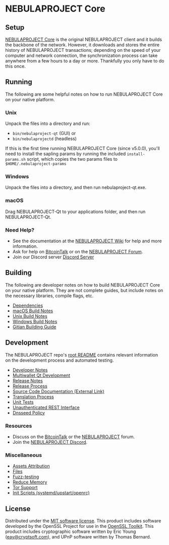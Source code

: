 NEBULAPROJECT Core
=============

Setup
---------------------
[NEBULAPROJECT Core](http://nebulaproject.org/wallet) is the original NEBULAPROJECT client and it builds the backbone of the network. However, it downloads and stores the entire history of NEBULAPROJECT transactions; depending on the speed of your computer and network connection, the synchronization process can take anywhere from a few hours to a day or more. Thankfully you only have to do this once.

Running
---------------------
The following are some helpful notes on how to run NEBULAPROJECT Core on your native platform.

### Unix

Unpack the files into a directory and run:

- `bin/nebulaproject-qt` (GUI) or
- `bin/nebulaprojectd` (headless)

If this is the first time running NEBULAPROJECT Core (since v5.0.0), you'll need to install the sapling params by running the included `install-params.sh` script, which copies the two params files to `$HOME/.nebulaproject-params`

### Windows

Unpack the files into a directory, and then run nebulaproject-qt.exe.

### macOS

Drag NEBULAPROJECT-Qt to your applications folder, and then run NEBULAPROJECT-Qt.

### Need Help?

* See the documentation at the [NEBULAPROJECT Wiki](https://github.com/Nebula-Project/nebula-project/wiki)
for help and more information.
* Ask for help on [BitcoinTalk](https://bitcointalk.org/index.php?topic=1262920.0) or on the [NEBULAPROJECT Forum](http://forum.nebulaproject.org/).
* Join our Discord server [Discord Server](https://discord.nebulaproject.io)

Building
---------------------
The following are developer notes on how to build NEBULAPROJECT Core on your native platform. They are not complete guides, but include notes on the necessary libraries, compile flags, etc.

- [Dependencies](dependencies.md)
- [macOS Build Notes](build-osx.md)
- [Unix Build Notes](build-unix.md)
- [Windows Build Notes](build-windows.md)
- [Gitian Building Guide](gitian-building.md)

Development
---------------------
The NEBULAPROJECT repo's [root README](/README.md) contains relevant information on the development process and automated testing.

- [Developer Notes](developer-notes.md)
- [Multiwallet Qt Development](multiwallet-qt.md)
- [Release Notes](release-notes.md)
- [Release Process](release-process.md)
- [Source Code Documentation (External Link)](https://www.nebulaproject.io/nebulaproject/doxygen/)
- [Translation Process](translation_process.md)
- [Unit Tests](unit-tests.md)
- [Unauthenticated REST Interface](REST-interface.md)
- [Dnsseed Policy](dnsseed-policy.md)

### Resources
* Discuss on the [BitcoinTalk](https://bitcointalk.org/index.php?topic=1262920.0) or the [NEBULAPROJECT](http://forum.nebulaproject.org/) forum.
* Join the [NEBULAPROJECT Discord](https://discord.nebulaproject.io).

### Miscellaneous
- [Assets Attribution](assets-attribution.md)
- [Files](files.md)
- [Fuzz-testing](fuzzing.md)
- [Reduce Memory](reduce-memory.md)
- [Tor Support](tor.md)
- [Init Scripts (systemd/upstart/openrc)](init.md)

License
---------------------
Distributed under the [MIT software license](/COPYING).
This product includes software developed by the OpenSSL Project for use in the [OpenSSL Toolkit](https://www.openssl.org/). This product includes
cryptographic software written by Eric Young ([eay@cryptsoft.com](mailto:eay@cryptsoft.com)), and UPnP software written by Thomas Bernard.
